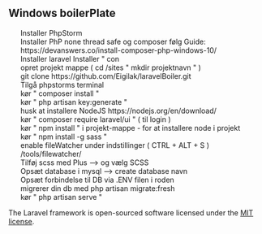 <h2> Windows boilerPlate </h2>
<ol style="list-style: none">
 <li>Installer PhpStorm</li>
 <li>Installer PhP none thread safe og composer følg Guide: https://devanswers.co/install-composer-php-windows-10/ </li>
 <li>Installer laravel Installer " con </li>
 <li>opret projekt mappe ( cd /sites " mkdir projektnavn " ) </li>
 <li>git clone https://github.com/Eigilak/laravelBoiler.git </li>
 <li>Tilgå phpstorms terminal </li>
 <li>kør " composer install "</li>
 <li>kør " php artisan key:generate "</li>
 <li> husk at installere NodeJS https://nodejs.org/en/download/ </li>
 <li> kør " composer require laravel/ui " ( til login )  </li>
 <li> kør " npm install " i projekt-mappe - for at installere node i projekt</li>
 <li> kør " npm install -g sass " </li>
 <li> enable fileWatcher under indstillinger ( CTRL + ALT + S ) /tools/filewatcher/ </li>
 <li> Tilføj scss med Plus --> og vælg SCSS </li>
 <li> Opsæt database i mysql --> create database navn</li>
 <li> Opsæt forbindelse til DB via .ENV filen i roden </li>
 <li> migrerer din db med php artisan migrate:fresh </li>
 <li> kør " php artisan serve "</li>
</ol>

The Laravel framework is open-sourced software licensed under the [MIT license](https://opensource.org/licenses/MIT).
